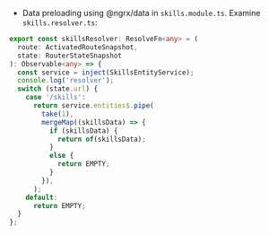 - Data preloading using @ngrx/data in `skills.module.ts`. Examine `skills.resolver.ts`:

```typescript
export const skillsResolver: ResolveFn<any> = (
  route: ActivatedRouteSnapshot,
  state: RouterStateSnapshot
): Observable<any> => {
  const service = inject(SkillsEntityService);
  console.log('resolver');
  switch (state.url) {
    case '/skills':
      return service.entities$.pipe(
        take(1),
        mergeMap((skillsData) => {
          if (skillsData) {
            return of(skillsData);
          }
          else {
            return EMPTY;
          }
        }),
      );
    default:
      return EMPTY;
  }
};
```